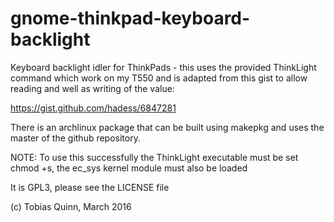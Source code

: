 gnome-thinkpad-keyboard-backlight
================================

Keyboard backlight idler for ThinkPads - this uses the provided ThinkLight
command which work on my T550 and is adapted from this gist to allow reading
and well as writing of the value:

https://gist.github.com/hadess/6847281

There is an archlinux package that can be built using makepkg and uses the
master of the github repository.

NOTE: To use this successfully the ThinkLight executable must be set chmod +s,
the ec_sys kernel module must also be loaded

It is GPL3, please see the LICENSE file

(c) Tobias Quinn, March 2016

